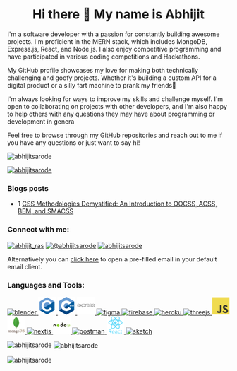 
<!--
### Hi there 👋

**AbhijitSarode/AbhijitSarode** is a ✨ _special_ ✨ repository because its `README.md` (this file) appears on your GitHub profile.

Here are some ideas to get you started:

- 🔭 I’m currently working on ...
- 🌱 I’m currently learning ...
- 👯 I’m looking to collaborate on ...
- 🤔 I’m looking for help with ...
- 💬 Ask me about ...
- 📫 How to reach me: ...
- 😄 Pronouns: ...
- ⚡ Fun fact: ...
-->


<h1 align="center">Hi there 👋   My name is Abhijit</h1>
<!-- <h3 align="center">Building tech, having fun!</h3> -->

I'm a software developer with a passion for constantly building awesome projects. I'm proficient in the MERN stack, which includes MongoDB, Express.js, React, and Node.js. I also enjoy competitive programming and have participated in various coding competitions and Hackathons.

My GitHub profile showcases my love for making both technically challenging and goofy projects. Whether it's building a custom API for a digital product or a silly fart machine to prank my friends🤭

I'm always looking for ways to improve my skills and challenge myself. I'm open to collaborating on projects with other developers, and I'm also happy to help others with any questions they may have about programming or development in genera

Feel free to browse through my GitHub repositories and reach out to me if you have any questions or just want to say hi!


<p align="left"> <img src="https://komarev.com/ghpvc/?username=abhijitsarode&label=Profile%20views&color=0e75b6&style=flat" alt="abhijitsarode" /> </p>

<p align="left"> <a href="https://github.com/ryo-ma/github-profile-trophy"><img src="https://github-profile-trophy.vercel.app/?username=abhijitsarode" alt="abhijitsarode" /></a> </p>

<!-- - 🔭 I’m currently working on [building my own site](https://www.abhijitsarode.in) -->

### Blogs posts
<!-- BLOG-POST-LIST:START -->
 - 1 [CSS Methodologies Demystified: An Introduction to OOCSS, ACSS, BEM, and SMACSS](https://abhijitsarode.hashnode.dev/css-methodologies-demystified-an-introduction-to-oocss-acss-bem-and-smacss) <!-- BLOG-POST-LIST:END -->

<h3 align="left">Connect with me:</h3>
<p align="left">
<!--twitter-->
<a href="https://twitter.com/abhijit_ras" target="blank"><img align="center" src="https://raw.githubusercontent.com/rahuldkjain/github-profile-readme-generator/master/src/images/icons/Social/twitter.svg" alt="abhijit_ras" height="30" width="40" /></a>
<!-- hashnode -->
<a href="https://hashnode.com/@abhijitsarode" target="blank"><img align="center" src="https://raw.githubusercontent.com/rahuldkjain/github-profile-readme-generator/master/src/images/icons/Social/hashnode.svg" alt="@abhijitsarode" height="30" width="40" /></a>
<!-- leetcode   -->
<a href="https://www.leetcode.com/abhijitsarode" target="blank"><img align="center" src="https://raw.githubusercontent.com/rahuldkjain/github-profile-readme-generator/master/src/images/icons/Social/leet-code.svg" alt="abhijitsarode" height="30" width="40" /></a>
<!-- codewars   -->
<!-- <a href="https://www.codewars.com/users/AbhijitSarode" target="blank"><img align="center" src="https://raw.githubusercontent.com/rahuldkjain/github-profile-readme-generator/master/src/images/icons/Social/codeforces.svg" alt="https://www.codewars.com/users/abhijitsarode" height="30" width="40" /></a>
</p> -->
<!-- email -->

Alternatively you can [click here](mailto:sarode.abhijit14@gmail.com?subject=Hello%20from%20GitHub&body=Hi%20there%2C%0D%0A%0D%0AI%20came%20across%20your%20GitHub%20profile%20and%20would%20love%20to%20connect%20with%20you%20about%20potential%20collaborations.%20Let%20me%20know%20if%20you%27re%20interested.%0D%0A%0D%0ABest%20Regards%2C%0D%0A%0D%0A[Your%20Name]) to open a pre-filled email in your default email client.





<h3 align="left">Languages and Tools:</h3>
<p align="left"> <a href="https://www.blender.org/" target="_blank" rel="noreferrer"> <img src="https://download.blender.org/branding/community/blender_community_badge_white.svg" alt="blender" width="40" height="40"/> </a> <a href="https://www.cprogramming.com/" target="_blank" rel="noreferrer"> <img src="https://raw.githubusercontent.com/devicons/devicon/master/icons/c/c-original.svg" alt="c" width="40" height="40"/> </a> <a href="https://www.w3schools.com/cpp/" target="_blank" rel="noreferrer"> <img src="https://raw.githubusercontent.com/devicons/devicon/master/icons/cplusplus/cplusplus-original.svg" alt="cplusplus" width="40" height="40"/> </a> <a href="https://expressjs.com" target="_blank" rel="noreferrer"> <img src="https://raw.githubusercontent.com/devicons/devicon/master/icons/express/express-original-wordmark.svg" alt="express" width="40" height="40"/> </a> <a href="https://www.figma.com/" target="_blank" rel="noreferrer"> <img src="https://www.vectorlogo.zone/logos/figma/figma-icon.svg" alt="figma" width="40" height="40"/> </a> <a href="https://firebase.google.com/" target="_blank" rel="noreferrer"> <img src="https://www.vectorlogo.zone/logos/firebase/firebase-icon.svg" alt="firebase" width="40" height="40"/> </a> <a href="https://heroku.com" target="_blank" rel="noreferrer"> <img src="https://www.vectorlogo.zone/logos/heroku/heroku-icon.svg" alt="heroku" width="40" height="40"/> </a> <a href="https://threejs.org/" target="_blank" rel="noreferrer"> <img src="https://upload.wikimedia.org/wikipedia/commons/3/3f/Three.js_Icon.svg" alt="threejs" width="40" height="40"/> </a> <a href="https://developer.mozilla.org/en-US/docs/Web/JavaScript" target="_blank" rel="noreferrer"> <img src="https://raw.githubusercontent.com/devicons/devicon/master/icons/javascript/javascript-original.svg" alt="javascript" width="40" height="40"/> </a> <a href="https://www.mongodb.com/" target="_blank" rel="noreferrer"> <img src="https://raw.githubusercontent.com/devicons/devicon/master/icons/mongodb/mongodb-original-wordmark.svg" alt="mongodb" width="40" height="40"/> </a> <a href="https://nextjs.org/" target="_blank" rel="noreferrer"> <img src="https://cdn.worldvectorlogo.com/logos/nextjs-2.svg" alt="nextjs" width="40" height="40"/> </a> <a href="https://nodejs.org" target="_blank" rel="noreferrer"> <img src="https://raw.githubusercontent.com/devicons/devicon/master/icons/nodejs/nodejs-original-wordmark.svg" alt="nodejs" width="40" height="40"/> </a> <a href="https://postman.com" target="_blank" rel="noreferrer"> <img src="https://www.vectorlogo.zone/logos/getpostman/getpostman-icon.svg" alt="postman" width="40" height="40"/> </a> <a href="https://reactjs.org/" target="_blank" rel="noreferrer"> <img src="https://raw.githubusercontent.com/devicons/devicon/master/icons/react/react-original-wordmark.svg" alt="react" width="40" height="40"/> </a> <a href="https://www.sketch.com/" target="_blank" rel="noreferrer"> <img src="https://www.vectorlogo.zone/logos/sketchapp/sketchapp-icon.svg" alt="sketch" width="40" height="40"/>
</a> </p>

<p><img align="left" src="https://github-readme-stats.vercel.app/api/top-langs?username=abhijitsarode&show_icons=true&locale=en&layout=compact" alt="abhijitsarode" /></p>

<p>&nbsp;<img align="center" src="https://github-readme-stats.vercel.app/api?username=abhijitsarode&show_icons=true&locale=en" alt="abhijitsarode" /></p>

<p><img align="center" src="https://github-readme-streak-stats.herokuapp.com/?user=abhijitsarode&" alt="abhijitsarode" /></p>
